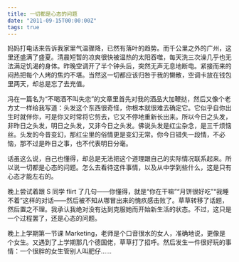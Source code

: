 ```yaml
---
title: 一切都是心态的问题
date: "2011-09-15T00:00:00Z"
tags: true
---
```


妈妈打电话来告诉我家里气温骤降，已然有落叶的趋势。而千公里之外的广州，这里还盛满了盛夏。清晨短暂的凉爽很快被温热的太阳吞噬，每天洗三次澡几乎也无法满足饥渴的身体。昨晚空调开了半个钟头后，突然无声无息地断电。紧接而来的闷热把每个人烤的焦灼不堪。当然这一切都应该归咎于我的懒散，空调卡放在钱包里两天，却总是忘了去充值。

冯在一篇名为“不喝酒不叫失恋”的文章里首先对我的酒品大加鞭挞，然后又像个老方丈一样给我写道：头发这个东西很奇怪，你根本就很难去确定它。它似乎自你出生时就伴你，可是你又时常将它剪去，它又不停地重新长出来。所以今日之头发，非昨日之头发，明日之头发，又非今日之头发。佛说头发是红尘杂念，是三千烦恼丝。头发的今昔变幻，那红尘里的俗情更是变幻无常。你今日错失一段情，不必恼，那不过是昨日之事，也不代表明日分毫。

话虽这么说，自己也懂得，却总是无法把这个道理跟自己的实际情况联系起来。所以说一切都是心态的问题。怎么去看待这件事情，以及从中学到些什么，这是只有心态才能左右的。

晚上尝试着跟 S 同学 flirt 了几句——你懂得，就是“你在干嘛”“月饼很好吃”“我睡不着”这样的对话——然后被不知从哪冒出来的愧疚感击败了。草草转移了话题，然后置之不理。我承认我绝对没有达到克服她而开始新生活的状态。不过，这只是一个过程罢了，还是心态的问题。

晚上上学期第一节课 Marketing，老师是个口音很水的女人，准确地说，更像是个女生。又遇到了上学期那几个德国佬，草草打了招呼。然后发生一件很好玩的事情：一个很胖的女生管别人叫肥仔……
